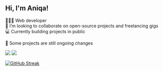 ## Hi, I'm Aniqa!
👩🏻‍💻 Web developer <br/>
👯 I’m looking to collaborate on open-source projects and freelancing gigs<br/>
💻 Currently building projects in public <br/>

🚨 Some projects are still ongoing changes <br/>

<a href="https://twitter.com/intent/follow?screen_name=aniqatc&tw_p=followbutton"><img src="https://img.shields.io/twitter/follow/aniqatc?label=%40aniqatc&style=social"></a> 
<img src="https://wakatime.com/badge/user/c1c1c183-d190-42bd-ae4f-09370e6fbbc6.svg">


[![GitHub Streak](https://streak-stats.demolab.com?user=aniqatc&theme=tokyonight&hide_border=true&border_radius=10&date_format=M%20j%5B%2C%20Y%5D&mode=weekly)](https://git.io/streak-stats)
